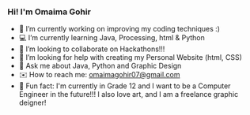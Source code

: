 ### Hi! I'm Omaima Gohir


- 👾 I’m currently working on improving my coding techniques :)
- 💻 I’m currently learning Java, Processing, html & Python
- 👥 I’m looking to collaborate on Hackathons!!!
- 🙏 I’m looking for help with creating my Personal Website (html, CSS)
- 💬 Ask me about Java, Python and Graphic Design
- ✉️ How to reach me: omaimagohir07@gmail.com
- 🎨 Fun fact: I'm currently in Grade 12 and I want to be a Computer Engineer in the future!!! I also love art, and I am a freelance graphic deigner!  
